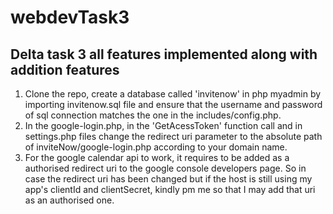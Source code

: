 # webdevTask3
## Delta task 3 all features implemented along with addition features
1. Clone the repo, create a database called 'invitenow' in php myadmin by importing invitenow.sql file and ensure that the username and password of sql connection matches    the one in the includes/config.php.
2. In the google-login.php, in the 'GetAcessToken' function call and in settings.php files change the redirect uri parameter to the           absolute path of inviteNow/google-login.php according to your domain name.
3. For the google calendar api to work, it requires to be added as a authorised redirect uri to the google console developers page. So in    case the redirect uri has been changed but if the host is still using my app's clientId and clientSecret, kindly pm me so that I may       add that uri as an authorised one.
